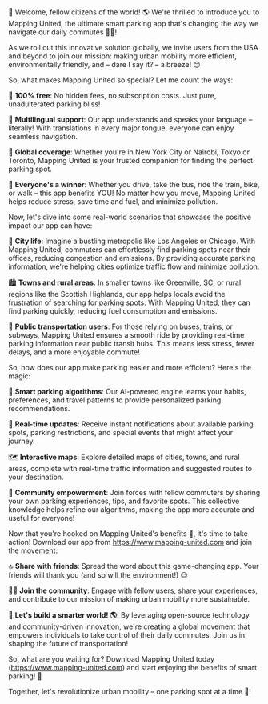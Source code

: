 🎉 Welcome, fellow citizens of the world! 🌎 We're thrilled to introduce you to Mapping United, the ultimate smart parking app that's changing the way we navigate our daily commutes 🚗💨!

As we roll out this innovative solution globally, we invite users from the USA and beyond to join our mission: making urban mobility more efficient, environmentally friendly, and – dare I say it? – a breeze! 😊

So, what makes Mapping United so special? Let me count the ways:

🔹 **100% free**: No hidden fees, no subscription costs. Just pure, unadulterated parking bliss!

🔹 **Multilingual support**: Our app understands and speaks your language – literally! With translations in every major tongue, everyone can enjoy seamless navigation.

🔹 **Global coverage**: Whether you're in New York City or Nairobi, Tokyo or Toronto, Mapping United is your trusted companion for finding the perfect parking spot.

🔹 **Everyone's a winner**: Whether you drive, take the bus, ride the train, bike, or walk – this app benefits YOU! No matter how you move, Mapping United helps reduce stress, save time and fuel, and minimize pollution.

Now, let's dive into some real-world scenarios that showcase the positive impact our app can have:

🌆 **City life**: Imagine a bustling metropolis like Los Angeles or Chicago. With Mapping United, commuters can effortlessly find parking spots near their offices, reducing congestion and emissions. By providing accurate parking information, we're helping cities optimize traffic flow and minimize pollution.

🏙️ **Towns and rural areas**: In smaller towns like Greenville, SC, or rural regions like the Scottish Highlands, our app helps locals avoid the frustration of searching for parking spots. With Mapping United, they can find parking quickly, reducing fuel consumption and emissions.

🚂 **Public transportation users**: For those relying on buses, trains, or subways, Mapping United ensures a smooth ride by providing real-time parking information near public transit hubs. This means less stress, fewer delays, and a more enjoyable commute!

So, how does our app make parking easier and more efficient? Here's the magic:

🔮 **Smart parking algorithms**: Our AI-powered engine learns your habits, preferences, and travel patterns to provide personalized parking recommendations.

📱 **Real-time updates**: Receive instant notifications about available parking spots, parking restrictions, and special events that might affect your journey.

🗺️ **Interactive maps**: Explore detailed maps of cities, towns, and rural areas, complete with real-time traffic information and suggested routes to your destination.

🔌 **Community empowerment**: Join forces with fellow commuters by sharing your own parking experiences, tips, and favorite spots. This collective knowledge helps refine our algorithms, making the app more accurate and useful for everyone!

Now that you're hooked on Mapping United's benefits 🎉, it's time to take action! Download our app from https://www.mapping-united.com and join the movement:

🔝 **Share with friends**: Spread the word about this game-changing app. Your friends will thank you (and so will the environment!) 😉

🏃‍♀️ **Join the community**: Engage with fellow users, share your experiences, and contribute to our mission of making urban mobility more sustainable.

💪 **Let's build a smarter world! 🌎**: By leveraging open-source technology and community-driven innovation, we're creating a global movement that empowers individuals to take control of their daily commutes. Join us in shaping the future of transportation!

So, what are you waiting for? Download Mapping United today (https://www.mapping-united.com) and start enjoying the benefits of smart parking! 🎉

Together, let's revolutionize urban mobility – one parking spot at a time 💪!